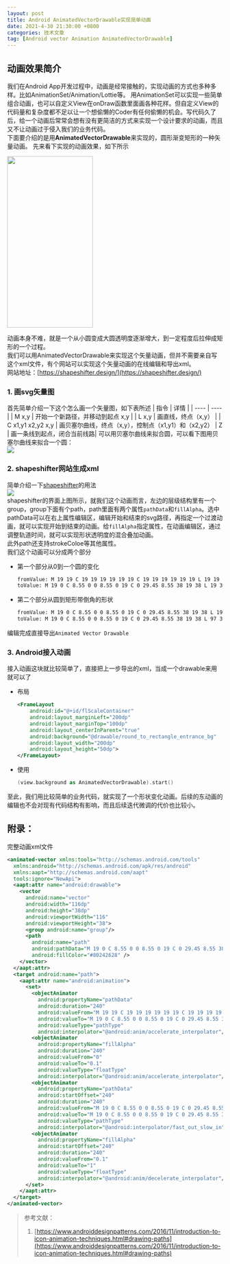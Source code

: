 ```yaml
---
layout: post
title: Android AnimatedVectorDrawable实现简单动画
date: 2021-4-30 21:30:00 +0800
categories: 技术文章
tag: [Android vector Animation AnimatedVectorDrawable]
---
```


## 动画效果简介  
我们在Android App开发过程中，动画是经常接触的，实现动画的方式也多种多样。比如AnimationSet/Animation/Lottie等。
用AnimationSet可以实现一些简单组合动画，也可以自定义View在onDraw函数里面画各种花样。但自定义View的代码量和复杂度都不足以让一个想偷懒的Coder有任何偷懒的机会。写代码久了后，给一个动画后常常会想有没有更简洁的方式来实现一个设计要求的动画，而且又不让动画过于侵入我们的业务代码。  
下面要介绍的是用**AnimatedVectorDrawable**来实现的，圆形渐变矩形的一种矢量动画。
先来看下实现的动画效果，如下所示  

<img src="https://picgo-1307686581.cos.ap-shanghai.myqcloud.com/github/hqglichao/gif/vector_anim.gif" height="400" width="200"/>    

动画本身不难，就是一个从小圆变成大圆透明度逐渐增大，到一定程度后拉伸成矩形的一个过程。  
我们可以用AnimatedVectorDrawable来实现这个矢量动画，但并不需要亲自写这个xml文件，有个网站可以实现这个矢量动画的在线编辑和导出xml。  
网站地址：[https://shapeshifter.design/](https://shapeshifter.design/)  

### 1. 画svg矢量图 
首先简单介绍一下这个怎么画一个矢量图，如下表所述
|  指令                  |  详情  |
|  ----                 | ----  |
|  M x,y                | 开始一个新路径，并移动到起点 x,y |
|  L x,y                | 画直线，终点（x,y） |
|  C x1,y1 x2,y2 x,y    | 画贝塞尔曲线，终点（x,y），控制点（x1,y1）和（x2,y2）
|  Z                    | 画一条线到起点，闭合当前线路| 
可以用贝塞尔曲线来拟合圆，可以看下图用贝塞尔曲线来拟合一个圆：  
<img src="https://picgo-1307686581.cos.ap-shanghai.myqcloud.com/github/hqglichao/imagessvg_round.png"/>  

### 2. shapeshifter网站生成xml
简单介绍一下[shapeshifter](https://shapeshifter.design/)的用法  
<img src="https://picgo-1307686581.cos.ap-shanghai.myqcloud.com/github/hqglichao/imagesshapeshifter.png"/>    
shapeshifter的界面上图所示，就我们这个动画而言，左边的层级结构里有一个group，group下面有个path，path里面有两个属性`pathData`和`fillAlpha`。选中pathData可以在右上属性编辑区，编辑开始和结束的svg路径，再指定一个过渡动画，就可以实现开始到结束的动画。给`fillAlpha`指定属性，在动画编辑区，通过调整轨道时间，就可以实现形状透明度的混合叠加动画。  
此外path还支持strokeColoe等其他属性。  
我们这个动画可以分成两个部分
* 第一个部分从0到一个圆的变化  
    ```bash
    fromValue: M 19 19 C 19 19 19 19 19 19 C 19 19 19 19 19 19 L 19 19 C 19 19 19 19 19 19 C 19 19 19 19 19 19
    toValue: M 19 0 C 8.55 0 0 8.55 0 19 C 0 29.45 8.55 38 19 38 L 19 38 C 29.45 38 38 29.45 38 19 C 38 8.55 29.45 0 19 0
    ```
* 第二个部分从圆到矩形带倒角的形状
    ```bash
    fromValue: M 19 0 C 8.55 0 0 8.55 0 19 C 0 29.45 8.55 38 19 38 L 19 38 C 29.45 38 38 29.45 38 19 C 38 8.55 29.45 0 19 0
    toValue: M 19 0 C 8.55 0 0 8.55 0 19 C 0 29.45 8.55 38 19 38 L 97 38 C 107.45 38 116 29.45 116 19 C 116 8.5 107.45 0 97 0
    ```
编辑完成直接导出`Animated Vector Drawable`

### 3. Android接入动画
接入动画这块就比较简单了，直接把上一步导出的xml，当成一个drawable来用就可以了  
* 布局
    ```xml
    <FrameLayout
        android:id="@+id/flScaleContainer"
        android:layout_marginLeft="200dp"
        android:layout_marginTop="100dp"
        android:layout_centerInParent="true"
        android:background="@drawable/round_to_rectangle_entrance_bg"
        android:layout_width="200dp"
        android:layout_height="50dp">
    </FrameLayout>
    ```
* 使用
    ```kotlin
    (view.background as AnimatedVectorDrawable).start()
    ```
至此，我们用比较简单的业务代码，就实现了一个形状变化动画。后续的东动画的编辑也不会对现有代码结构有影响，而且后续迭代微调的代价也比较小。

## 附录：
完整动画xml文件
```xml
<animated-vector xmlns:tools="http://schemas.android.com/tools"
  xmlns:android="http://schemas.android.com/apk/res/android"
  xmlns:aapt="http://schemas.android.com/aapt"
  tools:ignore="NewApi">
  <aapt:attr name="android:drawable">
    <vector
      android:name="vector"
      android:width="116dp"
      android:height="38dp"
      android:viewportWidth="116"
      android:viewportHeight="38">
      <group android:name="group"/>
      <path
        android:name="path"
        android:pathData="M 19 0 C 8.55 0 0 8.55 0 19 C 0 29.45 8.55 38 19 38 L 19 38 C 29.45 38 38 29.45 38 19 C 38 8.55 29.45 0 19 0"
        android:fillColor="#80242628" />
    </vector>
  </aapt:attr>
  <target android:name="path">
    <aapt:attr name="android:animation">
      <set>
        <objectAnimator
          android:propertyName="pathData"
          android:duration="240"
          android:valueFrom="M 19 19 C 19 19 19 19 19 19 C 19 19 19 19 19 19 L 19 19 C 19 19 19 19 19 19 C 19 19 19 19 19 19"
          android:valueTo="M 19 0 C 8.55 0 0 8.55 0 19 C 0 29.45 8.55 38 19 38 L 19 38 C 29.45 38 38 29.45 38 19 C 38 8.55 29.45 0 19 0"
          android:valueType="pathType"
          android:interpolator="@android:anim/accelerate_interpolator"/>
        <objectAnimator
          android:propertyName="fillAlpha"
          android:duration="240"
          android:valueFrom="0"
          android:valueTo="0.1"
          android:valueType="floatType"
          android:interpolator="@android:anim/accelerate_interpolator"/>
        <objectAnimator
          android:propertyName="pathData"
          android:startOffset="240"
          android:duration="240"
          android:valueFrom="M 19 0 C 8.55 0 0 8.55 0 19 C 0 29.45 8.55 38 19 38 L 19 38 C 29.45 38 38 29.45 38 19 C 38 8.55 29.45 0 19 0"
          android:valueTo="M 19 0 C 8.55 0 0 8.55 0 19 C 0 29.45 8.55 38 19 38 L 97 38 C 107.45 38 116 29.45 116 19 C 116 8.5 107.45 0 97 0"
          android:valueType="pathType"
          android:interpolator="@android:interpolator/fast_out_slow_in"/>
        <objectAnimator
          android:propertyName="fillAlpha"
          android:startOffset="240"
          android:duration="240"
          android:valueFrom="0.1"
          android:valueTo="1"
          android:valueType="floatType"
          android:interpolator="@android:anim/decelerate_interpolator"/>
      </set>
    </aapt:attr>
  </target>
</animated-vector>

```

> 参考文献：  
> 1. [https://www.androiddesignpatterns.com/2016/11/introduction-to-icon-animation-techniques.html#drawing-paths](https://www.androiddesignpatterns.com/2016/11/introduction-to-icon-animation-techniques.html#drawing-paths)